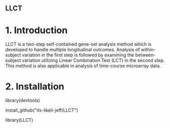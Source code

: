 ## LLCT

# 1. Introduction
LLCT is a two-step self-contained gene-set analysis method which is developed to handle multiple longitudinal outcomes. Analysis of within-subject variation in the first step is followed by examining the between-subject variation utilizing Linear Combination Test (LCT) in the second step. This method is also applicable in analysis of time-course microarray data. 

# 2. Installation
library(devtools)

install_github("its-likeli-jeff/LLCT")

library(LLCT)
